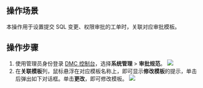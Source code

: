 ## 操作场景
本操作用于设置提交 SQL 变更、权限审批的工单时，关联对应审批模板。

## 操作步骤
1. 使用管理员身份登录 [DMC 控制台](https://dms.cloud.tencent.com/v3/cooperations/#/)，选择**系统管理** > **审批规范**。
   ![](https://qcloudimg.tencent-cloud.cn/raw/677526dfac493e5d32f3297af361240c.png)
2. 在**关联模板**列，鼠标悬浮在对应模板名称上，即可显示**修改模板**的提示，单击后弹出如下对话框。单击**更改**，即可修改模板。
   ![](https://qcloudimg.tencent-cloud.cn/raw/94f4d744775607cfc8ed8cd274f4a4d9.png)
   
   
